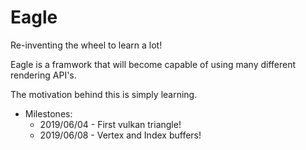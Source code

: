 # Eagle
Re-inventing the wheel to learn a lot!

Eagle is a framwork that will become capable of using many different rendering API's.

The motivation behind this is simply learning.

- Milestones:
  - 2019/06/04 - First vulkan triangle!
  - 2019/06/08 - Vertex and Index buffers!

